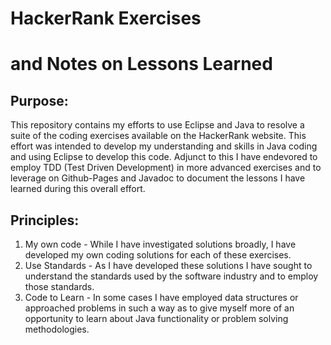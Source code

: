 # HackerRank Exercises
# and Notes on Lessons Learned

## Purpose:
This repository contains my efforts to use Eclipse and Java to resolve a suite of the coding exercises available on the HackerRank website. This effort was intended to develop my understanding and skills in Java coding and using Eclipse to develop this code. Adjunct to this I have endevored to employ TDD (Test Driven Development) in more advanced exercises and to leverage on Github-Pages and Javadoc to document the lessons I have learned during this overall effort.

## Principles:
1. My own code - While I have investigated solutions broadly, I have developed my own coding solutions for each of these exercises.
2. Use Standards - As I have developed these solutions I have sought to understand the standards used by the software industry and to employ those standards.
3. Code to Learn - In some cases I have employed data structures or approached problems in such a way as to give myself more of an opportunity to learn about Java functionality or problem solving methodologies.
